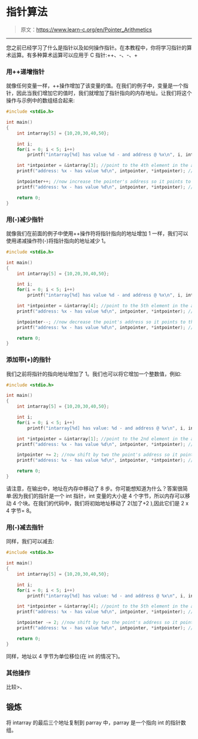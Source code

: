 # 指针算法

> 原文：<https://www.learn-c.org/en/Pointer_Arithmetics>

* * *

您之前已经学习了什么是指针以及如何操作指针。在本教程中，你将学习指针的算术运算。有多种算术运算可以应用于 C 指针:++、-、-、+

### 用++递增指针

就像任何变量一样，++操作增加了该变量的值。在我们的例子中，变量是一个指针，因此当我们增加它的值时，我们就增加了指针指向的内存地址。让我们将这个操作与示例中的数组结合起来:

```cpp
#include <stdio.h>

int main()
{
    int intarray[5] = {10,20,30,40,50};

    int i;
    for(i = 0; i < 5; i++)
        printf("intarray[%d] has value %d - and address @ %x\n", i, intarray[i], &intarray[i]);

    int *intpointer = &intarray[3]; //point to the 4th element in the array
    printf("address: %x - has value %d\n", intpointer, *intpointer); //print the address of the 4th element

    intpointer++; //now increase the pointer's address so it points to the 5th elemnt in the array
    printf("address: %x - has value %d\n", intpointer, *intpointer); //print the address of the 5th element

    return 0;
} 
```

### 用(-)减少指针

就像我们在前面的例子中使用++操作符将指针指向的地址增加 1 一样，我们可以使用递减操作符(-)将指针指向的地址减少 1。

```cpp
#include <stdio.h>

int main()
{
    int intarray[5] = {10,20,30,40,50};

    int i;
    for(i = 0; i < 5; i++)
        printf("intarray[%d] has value %d - and address @ %x\n", i, intarray[i], &intarray[i]);

    int *intpointer = &intarray[4]; //point to the 5th element in the array
    printf("address: %x - has value %d\n", intpointer, *intpointer); //print the address of the 5th element

    intpointer--; //now decrease the point's address so it points to the 4th element in the array
    printf("address: %x - has value %d\n", intpointer, *intpointer); //print the address of the 4th element

    return 0;
} 
```

### 添加带(+)的指针

我们之前将指针的指向地址增加了 1。我们也可以将它增加一个整数值，例如:

```cpp
#include <stdio.h>

int main()
{
    int intarray[5] = {10,20,30,40,50};

    int i;
    for(i = 0; i < 5; i++)
        printf("intarray[%d] has value: %d - and address @ %x\n", i, intarray[i], &intarray[i]);

    int *intpointer = &intarray[1]; //point to the 2nd element in the array
    printf("address: %x - has value %d\n", intpointer, *intpointer); //print the address of the 2nd element

    intpointer += 2; //now shift by two the point's address so it points to the 4th element in the array
    printf("address: %x - has value %d\n", intpointer, *intpointer); //print the addres of the 4th element

    return 0;
} 
```

请注意，在输出中，地址在内存中移动了 8 步。你可能想知道为什么？答案很简单:因为我们的指针是一个 int 指针，int 变量的大小是 4 个字节，所以内存可以移动 4 个块。在我们的代码中，我们将初始地址移动了 2(加了+2 ),因此它们是 2 x 4 字节= 8。

### 用(-)减去指针

同样，我们可以减去:

```cpp
#include <stdio.h>

int main()
{
    int intarray[5] = {10,20,30,40,50};

    int i;
    for(i = 0; i < 5; i++)
        printf("intarray[%d] has value: %d - and address @ %x\n", i, intarray[i], &intarray[i]);

    int *intpointer = &intarray[4]; //point to the 5th element in the array
    printf("address: %x - has value %d\n", intpointer, *intpointer); //print the address of the 5th element

    intpointer -= 2; //now shift by two the point's address so it points to the 3rd element in the array
    printf("address: %x - has value %d\n", intpointer, *intpointer); //print the address of the 3rd element

    return 0;
} 
```

同样，地址以 4 字节为单位移位(在 int 的情况下)。

### 其他操作

比较>、

## 锻炼

将 intarray 的最后三个地址复制到 parray 中，parray 是一个指向 int 的指针数组。